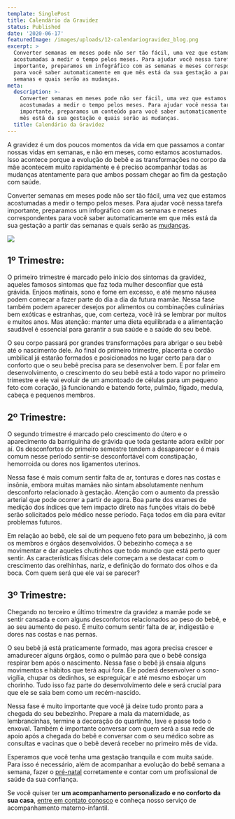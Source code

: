 ```yaml
---
template: SinglePost
title: Calendário da Gravidez
status: Published
date: '2020-06-17'
featuredImage: /images/uploads/12-calendariogravidez_blog.png
excerpt: >
  Converter semanas em meses pode não ser tão fácil, uma vez que estamos
  acostumadas a medir o tempo pelos meses. Para ajudar você nessa tarefa
  importante, preparamos um infográfico com as semanas e meses correspondentes
  para você saber automaticamente em que mês está da sua gestação a partir das
  semanas e quais serão as mudanças.
meta:
  description: >-
    Converter semanas em meses pode não ser fácil, uma vez que estamos
    acostumadas a medir o tempo pelos meses. Para ajudar você nessa tarefa
    importante, preparamos um conteúdo para você saber automaticamente em que
    mês está da sua gestação e quais serão as mudanças.
  title: Calendário da Gravidez
---
```

A gravidez é um dos poucos momentos da vida em que passamos a contar nossas vidas em semanas, e não em meses, como estamos acostumados. Isso acontece porque a evolução do bebê e as transformações no corpo da mãe acontecem muito rapidamente e é preciso acompanhar todas as mudanças atentamente para que ambos possam chegar ao fim da gestação com saúde.

Converter semanas em meses pode não ser tão fácil, uma vez que estamos acostumadas a medir o tempo pelos meses. Para ajudar você nessa tarefa importante, preparamos um infográfico com as semanas e meses correspondentes para você saber automaticamente em que mês está da sua gestação a partir das semanas e quais serão as [mudanças](https://blog.gudaboo.com.br/posts/principais-mudancas-no-corpo-durante-a-gravidez/).



![](/images/uploads/calendário_gravidez.jpg)

## 1º Trimestre:



O primeiro trimestre é marcado pelo início dos sintomas da gravidez, aqueles famosos sintomas que faz toda mulher desconfiar que está grávida. Enjoos matinais, sono e fome em excesso, e até mesmo náusea podem começar a fazer parte do dia a dia da futura mamãe. Nessa fase também podem aparecer desejos por alimentos ou combinações culinárias bem exóticas e estranhas, que, com certeza, você irá se lembrar por muitos e muitos anos. Mas atenção: manter uma dieta equilibrada e a alimentação saudável é essencial para garantir a sua saúde e a saúde do seu bebê.

O seu corpo passará por grandes transformações para abrigar o seu bebê até o nascimento dele. Ao final do primeiro trimestre, placenta e cordão umbilical já estarão formados e posicionados no lugar certo para dar o conforto que o seu bebê precisa para se desenvolver bem. E por falar em desenvolvimento, o crescimento do seu bebê está a todo vapor no primeiro trimestre e ele vai evoluir de um amontoado de células para um pequeno feto com coração, já funcionando e batendo forte, pulmão, fígado, medula, cabeça e pequenos membros.





## 2º Trimestre:



O segundo trimestre é marcado pelo crescimento do útero e o aparecimento da barriguinha de grávida que toda gestante adora exibir por aí. Os desconfortos do primeiro semestre tendem a desaparecer e é mais comum nesse período sentir-se desconfortável com constipação, hemorroida ou dores nos ligamentos uterinos.  

Nessa fase é mais comum sentir falta de ar, tonturas e dores nas costas e insônia, embora muitas mamães não sintam absolutamente nenhum desconforto relacionado à gestação. Atenção com o aumento da pressão arterial que pode ocorrer a partir de agora. Boa parte dos exames de medição dos índices que tem impacto direto nas funções vitais do bebê serão solicitados pelo médico nesse período. Faça todos em dia para evitar problemas futuros.

Em relação ao bebê, ele sai de um pequeno feto para um bebezinho, já com os membros e órgãos desenvolvidos. O bebezinho começa a se movimentar e dar aqueles chutinhos que todo mundo que está perto quer sentir. As características físicas dele começam a se destacar com o crescimento das orelhinhas, nariz, e definição do formato dos olhos e da boca. Com quem será que ele vai se parecer?



## 3º Trimestre:



Chegando no terceiro e último trimestre da gravidez a mamãe pode se sentir cansada e com alguns desconfortos relacionados ao peso do bebê, e ao seu aumento de peso. É muito comum sentir falta de ar, indigestão  e dores nas costas e nas pernas.

O seu bebê já está praticamente formado, mas agora precisa crescer e amadurecer alguns órgãos, como o pulmão para que o bebê consiga respirar bem após o nascimento. Nessa fase o bebê já ensaia alguns movimentos e hábitos que terá aqui fora. Ele poderá desenvolver o sono-vigília, chupar os dedinhos, se espreguiçar e até mesmo esboçar um chorinho. Tudo isso faz parte do desenvolvimento dele e será crucial para que ele se saia bem como um recém-nascido.

Nessa fase é muito importante que você já deixe tudo pronto para a chegada do seu bebezinho. Prepare a mala da maternidade, as lembrancinhas, termine a decoração do quartinho, lave e passe todo o enxoval. Também é importante conversar com quem será a sua rede de apoio após a chegada do bebê e conversar com o seu médico sobre as consultas e vacinas que o bebê deverá receber no primeiro mês de vida.



Esperamos que você tenha uma gestação tranquila e com muita saúde. Para isso é necessário, além de acompanhar a evolução do bebê semana a semana, fazer o [pré-natal](https://blog.gudaboo.com.br/posts/consulta-pre-natal-pediatrica-por-que-fazer/) corretamente e contar com um profissional de saúde da sua confiança. 



Se você quiser ter **um acompanhamento personalizado e no conforto da sua casa**, [entre em contato conosco](https://api.whatsapp.com/send?phone=551131819115&text=Ol%c3%a1%2c%20preciso%20de%20uma%20pediatra%20agora.%20Como%20funciona%3f%20Ol%c3%a1%2c%20preciso%20agendar%20uma%20consulta%20pedi%c3%a1trica.%20Como%20funciona%3f&source=&data=&app_absent=) e conheça nosso serviço de acompanhamento materno-infantil.
